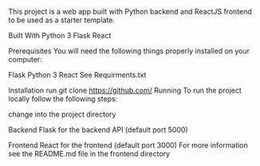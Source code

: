 This project is a web app built with Python backend and ReactJS frontend to be used as a starter template.

Built With
Python 3
Flask
React

Prerequisites
You will need the following things properly installed on your computer:

Flask
Python 3
React
See Requirments.txt

Installation
run git clone https://github.com/
Running
To run the project locally follow the following steps:

change into the project directory

Backend
Flask for the backend API (default port 5000)

Frontend
React for the frontend (default port 3000) For more information see the README.md file in the frontend directory
